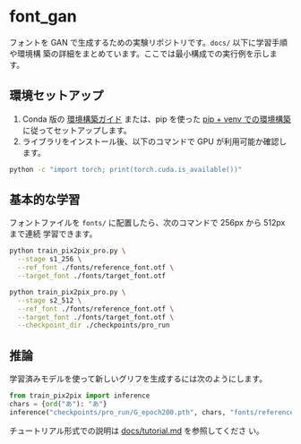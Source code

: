 # font_gan

フォントを GAN で生成するための実験リポジトリです。`docs/` 以下に学習手順や環境構
築の詳細をまとめています。ここでは最小構成での実行例を示します。

## 環境セットアップ

1. Conda 版の [環境構築ガイド](docs/installation.md) または、pip を使った [pip + venv での環境構築](docs/installation_venv.md) に従ってセットアップします。
2. ライブラリをインストール後、以下のコマンドで GPU が利用可能か確認します。

```bash
python -c "import torch; print(torch.cuda.is_available())"
```

## 基本的な学習

フォントファイルを `fonts/` に配置したら、次のコマンドで 256px から 512px まで連続
学習できます。

```bash
python train_pix2pix_pro.py \
  --stage s1_256 \
  --ref_font ./fonts/reference_font.otf \
  --target_font ./fonts/target_font.otf

python train_pix2pix_pro.py \
  --stage s2_512 \
  --ref_font ./fonts/reference_font.otf \
  --target_font ./fonts/target_font.otf \
  --checkpoint_dir ./checkpoints/pro_run
```

## 推論

学習済みモデルを使って新しいグリフを生成するには次のようにします。

```python
from train_pix2pix import inference
chars = {ord("あ"): "あ"}
inference("checkpoints/pro_run/G_epoch200.pth", chars, "fonts/reference_font.otf", "output")
```

チュートリアル形式での説明は [docs/tutorial.md](docs/tutorial.md) を参照してくださ
い。
